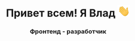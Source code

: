 <h1 align="center">Привет всем! Я Влад
<img src="./images/Hi.gif" height="32"/></h1>
<h3 align="center">Фронтенд - разработчик</h3>

<!--
**Kisrow/Kisrow** is a ✨ _special_ ✨ repository because its `README.md` (this file) appears on your GitHub profile.

Here are some ideas to get you started:

- 🔭 I’m currently working on ...
- 🌱 I’m currently learning ...
- 👯 I’m looking to collaborate on ...
- 🤔 I’m looking for help with ...
- 💬 Ask me about ...
- 📫 How to reach me: ...
- 😄 Pronouns: ...
- ⚡ Fun fact: ...
-->
